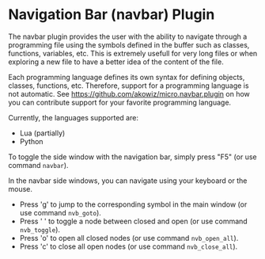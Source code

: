 # Navigation Bar (navbar) Plugin #

The navbar plugin provides the user with the ability to navigate through a programming file using the symbols defined in the buffer such as classes, functions, variables, etc. This is extremely usefull for very long files or when exploring a new file to have a better idea of the content of the file.

Each programming language defines its own syntax for defining objects, classes, functions, etc. Therefore, support for a programming language is not automatic. See https://github.com/akowiz/micro.navbar.plugin on how you can contribute support for your favorite programming language.

Currently, the languages supported are:

- Lua (partially)
- Python

To toggle the side window with the navigation bar, simply press "F5" (or use command `navbar`).

In the navbar side windows, you can navigate using your keyboard or the mouse.

- Press 'g' to jump to the corresponding symbol in the main window (or use command `nvb_goto`).
- Press ' ' to toggle a node between closed and open (or use command `nvb_toggle`).
- Press 'o' to open all closed nodes (or use command `nvb_open_all`).
- Press 'c' to close all open nodes (or use command `nvb_close_all`).
